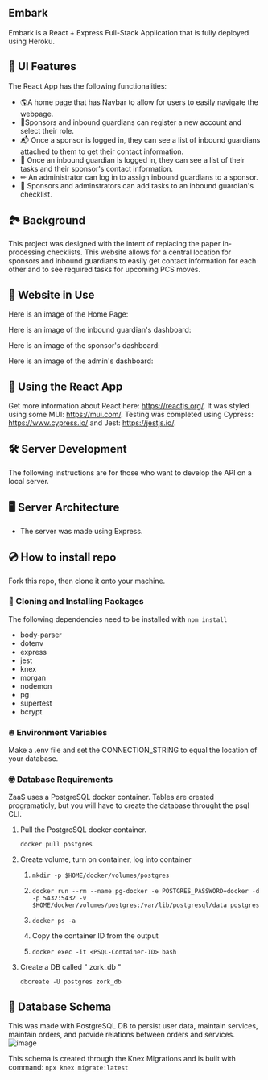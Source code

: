 ## Embark
Embark is a React + Express Full-Stack Application that is fully deployed using Heroku. 

## 🎉 UI Features
The React App has the following functionalities:
- 🌎A home page that has Navbar to allow for users to easily navigate the webpage. 
- 🚀Sponsors and inbound guardians can register a new account and select their role. 
- 📬 Once a sponsor is logged in, they can see a list of inbound guardians attached to them to get their contact information.
- 🧾 Once an inbound guardian is logged in, they can see a list of their tasks and their sponsor's contact information. 
- ✏ An administrator can log in to assign inbound guardians to a sponsor. 
- 📑 Sponsors and adminstrators can add tasks to an inbound guardian's checklist.  

## 🏞 Background 
This project was designed with the intent of replacing the paper in-processing checklists. This website allows for a central location for sponsors and inbound guardians to easily get contact information for each other and to see required tasks for upcoming PCS moves. 

##  🚚 Website in Use
Here is an image of the Home Page:


Here is an image of the inbound guardian's dashboard: 


Here is an image of the sponsor's dashboard:


Here is an image of the admin's dashboard: 




## 🎊 Using the React App
Get more information about React here: https://reactjs.org/.
It was styled using some MUI: https://mui.com/.
Testing was completed using Cypress: https://www.cypress.io/ and Jest: https://jestjs.io/.


## 🛠 Server Development
The following instructions are for those who want to develop the API on a local server.

## 🖥️ Server Architecture 
- The server was made using Express.

## 💿 How to install repo
Fork this repo, then clone it onto your machine.

### 🤲 Cloning and Installing Packages
The following dependencies need to be installed with ``` npm install ``` 
- body-parser 
- dotenv
- express
- jest
- knex
- morgan
- nodemon
- pg
- supertest
- bcrypt

### 🔥 Environment Variables
Make a .env file and set the CONNECTION_STRING to equal the location of your database. 

### 🤓 Database Requirements
ZaaS uses a PostgreSQL docker container. Tables are created programaticly, but you will have to create the database throught the psql CLI.
1. Pull the PostgreSQL docker container.

    ``` docker pull postgres ```

2. Create volume, turn on container, log into container
    1.  ```mkdir -p $HOME/docker/volumes/postgres```
    
    2.  ```docker run --rm --name pg-docker -e POSTGRES_PASSWORD=docker -d -p 5432:5432 -v $HOME/docker/volumes/postgres:/var/lib/postgresql/data postgres```

    3. ```docker ps -a```
    
    4. Copy the container ID from the output

    5. ``` docker exec -it <PSQL-Container-ID> bash ```
3. Create a DB called " zork_db "

    ```dbcreate -U postgres zork_db```

##  🚀 Database Schema
This was made with PostgreSQL DB to persist user data, maintain services, maintain orders, and provide relations between orders and services.
![image](https://user-images.githubusercontent.com/96899068/158829397-8b096b96-d50d-43da-a083-5056517d493a.png)

This schema is created through the Knex Migrations and is built with command: ``` npx knex migrate:latest ```


